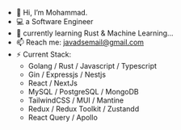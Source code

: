 - 👋 Hi, I’m Mohammad.
- 💻️ a Software Engineer
- 🌱 currently learning Rust & Machine Learning...
- 📫 Reach me: javadsemail@gmail.com
- ⚡ Current Stack:
  - Golang / Rust / Javascript / Typescript
  - Gin / Expressjs / Nestjs
  - React / NextJs
  - MySQL / PostgreSQL / MongoDB
  - TailwindCSS / MUI / Mantine
  - Redux / Redux Toolkit / Zustandd
  - React Query / Apollo
<!---
JavadsGithub/JavadsGithub is a ✨ special ✨ repository because its `README.md` (this file) appears on your GitHub profile.
You can click the Preview link to take a look at your changes.
--->
